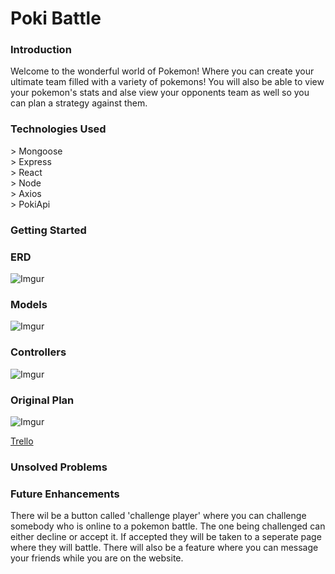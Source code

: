 <h1>Poki Battle</h1>

<h3>Introduction</h3>
<p>Welcome to the wonderful world of Pokemon! Where you can create your ultimate team filled with a variety of pokemons! You will also be able to view your pokemon's stats and alse view your opponents team as well so you can plan a strategy against them.</p>

<h3>Technologies Used</h3>
> Mongoose<br>
> Express<br>
> React<br>
> Node<br>
> Axios<br>
> PokiApi
<h3>Getting Started</h3>

<h3>ERD</h3>

![Imgur](https://i.imgur.com/TIhDAnm.png)
<h3>Models</h3>

![Imgur](https://i.imgur.com/ug7stEm.png)

<h3>Controllers</h3>

![Imgur](https://i.imgur.com/W74Hip7.png)
<h3>Original Plan</h3>

![Imgur](https://i.imgur.com/wa3yMOf.png)

[Trello](https://trello.com/b/nbFwi2ll/project-4mern-stack)

<h3>Unsolved Problems</h3>



<h3>Future Enhancements</h3>
There wil be a button called 'challenge player' where you can challenge somebody who is online to a pokemon battle. The one being challenged can either decline or accept it. If accepted they will be taken to a seperate page where they will battle. There will also be a feature where you can message your friends while you are on the website. 
